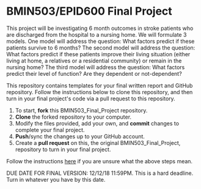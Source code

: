 # BMIN503/EPID600 Final Project

This project will be investigating 6 month outcomes in stroke patients who are discharged from the hospital to a nursing home. We will formulate 3 models. One model will address the question: What factors predict if these patients survive to 6 months? The second model will address the question: What factors predict if these patients improve their living situation (either living at home, a relatives or a residential community) or remain in the nursing home? The third model will address the question: What factors predict their level of function? Are they dependent or not-dependent? 

This repository contains templates for your final written report and GitHub repository. Follow the instructions below to clone this repository, and then turn in your final project's code via a pull request to this repository.

1. To start, **fork** this BMIN503_Final_Project repository.
1. **Clone** the forked repository to your computer.
1. Modify the files provided, add your own, and **commit** changes to complete your final project.
1. **Push**/sync the changes up to your GitHub account.
1. Create a **pull request** on this, the original BMIN503_Final_Project, repository to turn in your final project.

Follow the instructions [here][forking] if you are unsure what the above steps mean.

DUE DATE FOR FINAL VERSION: 12/12/18 11:59PM. This is a hard deadline. Turn in whatever you have by this date.


<!-- Links -->
[forking]: https://guides.github.com/activities/forking/

